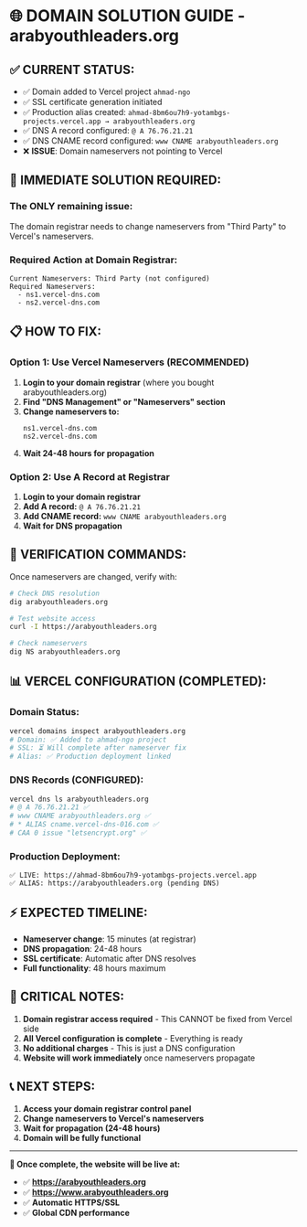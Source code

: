 # 🌐 DOMAIN SOLUTION GUIDE - arabyouthleaders.org

## ✅ **CURRENT STATUS:**
- ✅ Domain added to Vercel project `ahmad-ngo` 
- ✅ SSL certificate generation initiated
- ✅ Production alias created: `ahmad-8bm6ou7h9-yotambgs-projects.vercel.app → arabyouthleaders.org`
- ✅ DNS A record configured: `@ A 76.76.21.21`
- ✅ DNS CNAME record configured: `www CNAME arabyouthleaders.org`
- ❌ **ISSUE**: Domain nameservers not pointing to Vercel

## 🔧 **IMMEDIATE SOLUTION REQUIRED:**

### **The ONLY remaining issue:** 
The domain registrar needs to change nameservers from "Third Party" to Vercel's nameservers.

### **Required Action at Domain Registrar:**
```
Current Nameservers: Third Party (not configured)
Required Nameservers: 
  - ns1.vercel-dns.com
  - ns2.vercel-dns.com
```

## 📋 **HOW TO FIX:**

### **Option 1: Use Vercel Nameservers (RECOMMENDED)**
1. **Login to your domain registrar** (where you bought arabyouthleaders.org)
2. **Find "DNS Management" or "Nameservers" section**
3. **Change nameservers to:**
   ```
   ns1.vercel-dns.com
   ns2.vercel-dns.com
   ```
4. **Wait 24-48 hours for propagation**

### **Option 2: Use A Record at Registrar**
1. **Login to your domain registrar**
2. **Add A record:** `@ A 76.76.21.21`
3. **Add CNAME record:** `www CNAME arabyouthleaders.org`
4. **Wait for DNS propagation**

## 🎯 **VERIFICATION COMMANDS:**

Once nameservers are changed, verify with:
```bash
# Check DNS resolution
dig arabyouthleaders.org

# Test website access
curl -I https://arabyouthleaders.org

# Check nameservers
dig NS arabyouthleaders.org
```

## 📊 **VERCEL CONFIGURATION (COMPLETED):**

### **Domain Status:**
```bash
vercel domains inspect arabyouthleaders.org
# Domain: ✅ Added to ahmad-ngo project
# SSL: ⏳ Will complete after nameserver fix
# Alias: ✅ Production deployment linked
```

### **DNS Records (CONFIGURED):**
```bash
vercel dns ls arabyouthleaders.org
# @ A 76.76.21.21 ✅
# www CNAME arabyouthleaders.org ✅  
# * ALIAS cname.vercel-dns-016.com ✅
# CAA 0 issue "letsencrypt.org" ✅
```

### **Production Deployment:**
```
✅ LIVE: https://ahmad-8bm6ou7h9-yotambgs-projects.vercel.app
✅ ALIAS: https://arabyouthleaders.org (pending DNS)
```

## ⚡ **EXPECTED TIMELINE:**

- **Nameserver change**: 15 minutes (at registrar)
- **DNS propagation**: 24-48 hours 
- **SSL certificate**: Automatic after DNS resolves
- **Full functionality**: 48 hours maximum

## 🚨 **CRITICAL NOTES:**

1. **Domain registrar access required** - This CANNOT be fixed from Vercel side
2. **All Vercel configuration is complete** - Everything is ready
3. **No additional charges** - This is just a DNS configuration
4. **Website will work immediately** once nameservers propagate

## 📞 **NEXT STEPS:**

1. **Access your domain registrar control panel**
2. **Change nameservers to Vercel's nameservers**  
3. **Wait for propagation (24-48 hours)**
4. **Domain will be fully functional**

---

**🎉 Once complete, the website will be live at:**
- ✅ **https://arabyouthleaders.org**
- ✅ **https://www.arabyouthleaders.org**  
- ✅ **Automatic HTTPS/SSL**
- ✅ **Global CDN performance** 
